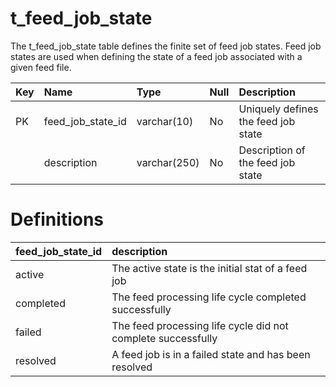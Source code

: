 # t\_feed\_job\_state #

The t\_feed\_job\_state table defines the finite set of feed job states.  Feed job states are used when defining the state of a feed job associated with a given feed file.

| **Key** | **Name** | **Type** | **Null** | **Description** |
|:--------|:---------|:---------|:---------|:----------------|
| PK      | feed\_job\_state\_id | varchar(10) | No       | Uniquely defines the feed job state |
|         | description | varchar(250) | No       | Description of the feed job state |

# Definitions #

| **feed\_job\_state\_id** | **description** |
|:-------------------------|:----------------|
| active                   | The active state is the initial stat of a feed job |
| completed                | The feed processing life cycle completed successfully |
| failed                   | The feed processing life cycle did not complete successfully |
| resolved                 | A feed job is in a failed state and has been resolved |